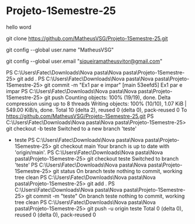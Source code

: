 # Projeto-1Semestre-25

hello word

git clone https://github.com/MatheusVSG/Projeto-1Semestre-25.git

git config --global user.name "MatheusVSG"

git config --global user.email "siqueiramatheusvitor@gmail.com"

PS C:\Users\Fatec\Downloads\Nova pasta\Nova pasta\Projeto-1Semestre-25> git add .
PS C:\Users\Fatec\Downloads\Nova pasta\Nova pasta\Projeto-1Semestre-25> git commit -m "Ex1 par e impar"
[main 53eefd5] Ex1 par e impar
PS C:\Users\Fatec\Downloads\Nova pasta\Nova pasta\Projeto-1Semestre-25> git push
Counting objects: 100% (19/19), done.
Delta compression using up to 8 threads
Writing objects: 100% (10/10), 1.07 KiB | 549.00 KiB/s, done.
Total 10 (delta 2), reused 0 (delta 0), pack-reused 0
To https://github.com/MatheusVSG/Projeto-1Semestre-25.git
PS C:\Users\Fatec\Downloads\Nova pasta\Nova pasta\Projeto-1Semestre-25> git checkout -b teste
Switched to a new branch 'teste'
* teste
PS C:\Users\Fatec\Downloads\Nova pasta\Nova pasta\Projeto-1Semestre-25> git checkout main
Your branch is up to date with 'origin/main'.
PS C:\Users\Fatec\Downloads\Nova pasta\Nova pasta\Projeto-1Semestre-25> git checkout teste
Switched to branch 'teste'
PS C:\Users\Fatec\Downloads\Nova pasta\Nova pasta\Projeto-1Semestre-25> git status
On branch teste
nothing to commit, working tree clean
PS C:\Users\Fatec\Downloads\Nova pasta\Nova pasta\Projeto-1Semestre-25> git add .
PS C:\Users\Fatec\Downloads\Nova pasta\Nova pasta\Projeto-1Semestre-25> git commit -m "teste"
On branch teste
nothing to commit, working tree clean
PS C:\Users\Fatec\Downloads\Nova pasta\Nova pasta\Projeto-1Semestre-25> git push -u origin teste
Total 0 (delta 0), reused 0 (delta 0), pack-reused 0
